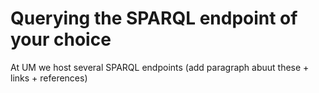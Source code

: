 # Querying the SPARQL endpoint of your choice

At UM we host several SPARQL endpoints 
(add paragraph abuut these + links + references)


